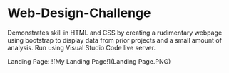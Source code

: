 # Web-Design-Challenge

Demonstrates skill in HTML and CSS by creating a rudimentary webpage using bootstrap to display data from prior projects and a small amount of analysis. Run using Visual Studio Code live server.

Landing Page:
![My Landing Page!](Landing Page.PNG)
